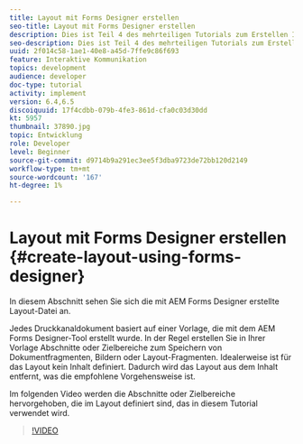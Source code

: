 ```yaml
---
title: Layout mit Forms Designer erstellen
seo-title: Layout mit Forms Designer erstellen
description: Dies ist Teil 4 des mehrteiligen Tutorials zum Erstellen Ihres ersten interaktiven Kommunikationsdokuments für den Druckkanal. In diesem Teil sehen wir uns die mit AEM Forms Designer erstellte Layout-Datei an.
seo-description: Dies ist Teil 4 des mehrteiligen Tutorials zum Erstellen Ihres ersten interaktiven Kommunikationsdokuments für den Druckkanal. In diesem Teil sehen wir uns die mit AEM Forms Designer erstellte Layout-Datei an.
uuid: 2f014c58-1ae1-40e8-a45d-7ffe9c86f693
feature: Interaktive Kommunikation
topics: development
audience: developer
doc-type: tutorial
activity: implement
version: 6.4,6.5
discoiquuid: 17f4cdbb-079b-4fe3-861d-cfa0c03d30dd
kt: 5957
thumbnail: 37890.jpg
topic: Entwicklung
role: Developer
level: Beginner
source-git-commit: d9714b9a291ec3ee5f3dba9723de72bb120d2149
workflow-type: tm+mt
source-wordcount: '167'
ht-degree: 1%

---
```



# Layout mit Forms Designer erstellen {#create-layout-using-forms-designer}

In diesem Abschnitt sehen Sie sich die mit AEM Forms Designer erstellte Layout-Datei an.

Jedes Druckkanaldokument basiert auf einer Vorlage, die mit dem AEM Forms Designer-Tool erstellt wurde. In der Regel erstellen Sie in Ihrer Vorlage Abschnitte oder Zielbereiche zum Speichern von Dokumentfragmenten, Bildern oder Layout-Fragmenten. Idealerweise ist für das Layout kein Inhalt definiert. Dadurch wird das Layout aus dem Inhalt entfernt, was die empfohlene Vorgehensweise ist.

Im folgenden Video werden die Abschnitte oder Zielbereiche hervorgehoben, die im Layout definiert sind, das in diesem Tutorial verwendet wird.

>[!VIDEO](https://video.tv.adobe.com/v/37890/?quality=9)



